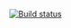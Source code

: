 [![Build status](https://ci.appveyor.com/api/projects/status/6w7jwucs3pcwogwl?svg=true)](https://ci.appveyor.com/project/JaneGame/homeworkauto4)